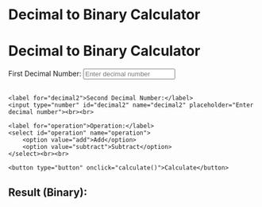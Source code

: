 # Decimal to Binary Calculator

<!DOCTYPE html>
<html lang="en">
<head>
    <meta charset="UTF-8">
    <meta name="viewport" content="width=device-width, initial-scale=1.0">
    <title>Decimal to Binary Calculator</title>
</head>
<body>

<h1>Decimal to Binary Calculator</h1>

<form>
    <label for="decimal1">First Decimal Number:</label>
    <input type="number" id="decimal1" name="decimal1" placeholder="Enter decimal number"><br><br>

    <label for="decimal2">Second Decimal Number:</label>
    <input type="number" id="decimal2" name="decimal2" placeholder="Enter decimal number"><br><br>

    <label for="operation">Operation:</label>
    <select id="operation" name="operation">
        <option value="add">Add</option>
        <option value="subtract">Subtract</option>
    </select><br><br>

    <button type="button" onclick="calculate()">Calculate</button>
</form>

<h2>Result (Binary): <span id="result"></span></h2>

<script>
    function calculate() {
        const decimal1 = parseInt(document.getElementById('decimal1').value);
        const decimal2 = parseInt(document.getElementById('decimal2').value);
        const operation = document.getElementById('operation').value;

        let result;

        if (operation === 'add') {
            result = decimal1 + decimal2;
        } else if (operation === 'subtract') {
            result = decimal1 - decimal2;
        }

        // Convert result to binary
        document.getElementById('result').textContent = result.toString(2);
    }
</script>

</body>
</html>

